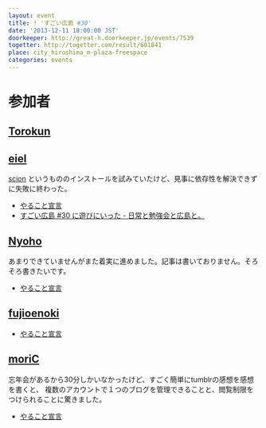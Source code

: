 ```yaml
---
layout: event
title: ! 'すごい広島 #30'
date: '2013-12-11 18:00:00 JST'
doorkeeper: http://great-h.doorkeeper.jp/events/7539
togetter: http://togetter.com/result/601841
place: city_hiroshima_m-plaza-freespace
categories: events
---
```


# 参加者


## [Torokun](https://github.com/Torokun)


## [eiel](https://github.com/eiel)

[scion](https://github.com/nominolo/scion) というもののインストールを試みていたけど、見事に依存性を解決できずに失敗に終わった。

* [やること宣言](https://github.com/great-h/great-h.github.io/issues/460)
* [すごい広島 #30 に遊びにいった - 日常と勉強会と広島と。](http://eielh-life.tumblr.com/post/69701799730/30)


## [Nyoho](http://nyoho.jp)

あまりできていませんがまた着実に進めました。記事は書いておりません。そろそろ書きたいです。

* [やること宣言](https://github.com/great-h/great-h.github.io/issues/467)


## [fujioenoki](https://github.com/fujioenoki)

* [やること宣言](https://github.com/great-h/great-h.github.io/issues/465)


## [moriC](https://github.com/moriC)

忘年会があるから30分しかいなかったけど、すごく簡単にtumblrの感想を感想を書くと、
複数のアカウントで１つのブログを管理できることと、閲覧制限をつけられることに驚きました。

* [やること宣言](https://github.com/great-h/great-h.github.io/issues/461)
